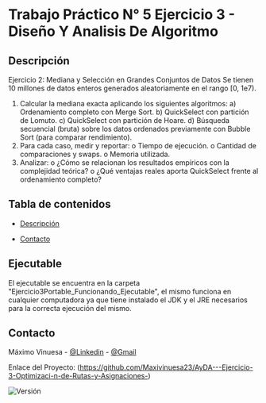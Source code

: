 # Trabajo Práctico N° 5 Ejercicio 3 - Diseño Y Analisis De Algoritmo


## Descripción
Ejercicio 2: Mediana y Selección en Grandes Conjuntos de Datos
Se tienen 10 millones de datos enteros generados aleatoriamente en el rango [0, 1e7).
1. Calcular la mediana exacta aplicando los siguientes algoritmos:
   a) Ordenamiento completo con Merge Sort.
   b) QuickSelect con partición de Lomuto.
   c) QuickSelect con partición de Hoare.
   d) Búsqueda secuencial (bruta) sobre los datos ordenados previamente con Bubble Sort (para
   comparar rendimiento).
2. Para cada caso, medir y reportar:
   o Tiempo de ejecución.
   o Cantidad de comparaciones y swaps.
   o Memoria utilizada.
3. Analizar:
   o ¿Cómo se relacionan los resultados empíricos con la complejidad teórica?
   o ¿Qué ventajas reales aporta QuickSelect frente al ordenamiento completo?

## Tabla de contenidos

- [Descripción](#descripción)

- [Contacto](#contacto)

## Ejecutable
El ejecutable se encuentra en la carpeta "Ejercicio3Portable_Funcionando_Ejecutable", el mismo funciona en cualquier computadora ya que tiene instalado el JDK y el JRE necesarios para la correcta ejecución del mismo.

## Contacto

Máximo Vinuesa - [@Linkedin](https://www.linkedin.com/in/maximo-vinuesa/) - [@Gmail](maxivinuesa23@gmail.com)

Enlace del Proyecto: (https://github.com/Maxivinuesa23/AyDA---Ejercicio-3-Optimizaci-n-de-Rutas-y-Asignaciones-)


![Versión](https://img.shields.io/badge/version-1.1.0-blue.svg)
